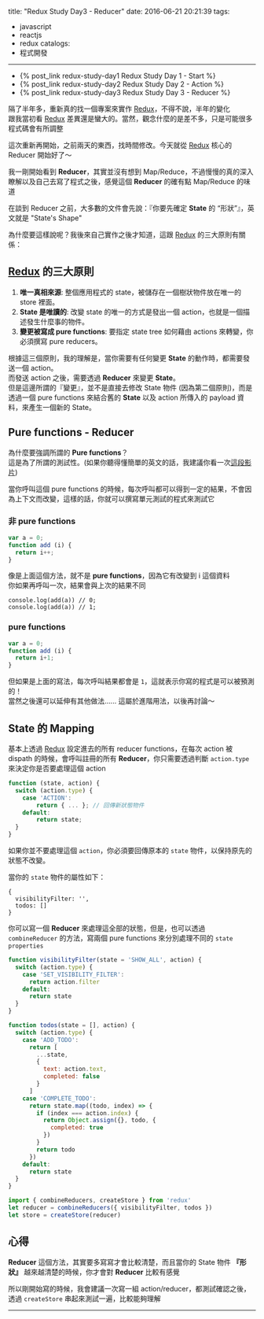 title: "Redux Study Day3 - Reducer"
date: 2016-06-21 20:21:39
tags:
- javascript
- reactjs
- redux
catalogs:
- 程式開發
---

* {% post_link redux-study-day1 Redux Study Day 1 - Start %}
* {% post_link redux-study-day2 Redux Study Day 2 - Action %}
* {% post_link redux-study-day3 Redux Study Day 3 - Reducer %}

隔了半年多，重新真的找一個專案來實作 [Redux][]，不得不說，半年的變化  
跟我當初看 [Redux][] 差異還是蠻大的。當然，觀念什麼的是差不多，只是可能很多程式碼會有所調整  

這次重新再開始，之前兩天的東西，找時間修改。今天就從 [Redux][] 核心的 Reducer 開始好了～
 
<!--more-->

我一剛開始看到 **Reducer**，其實並沒有想到 Map/Reduce，不過慢慢的真的深入瞭解以及自己去寫了程式之後，感覺這個 **Reducer** 的確有點 Map/Reduce 的味道

在談到 Reducer 之前，大多數的文件會先說：『你要先確定 **State** 的 “形狀”』，英文就是 "State's Shape"  

為什麼要這樣說呢？我後來自己實作之後才知道，這跟 [Redux][] 的三大原則有關係：  

## [Redux][] 的三大原則

1. **唯一真相來源**: 整個應用程式的 state，被儲存在一個樹狀物件放在唯一的 store 裡面。
2. **State 是唯讀的**: 改變 state 的唯一的方式是發出一個 action，也就是一個描述發生什麼事的物件。
3. **變更被寫成 pure functions**: 要指定 state tree 如何藉由 actions 來轉變，你必須撰寫 pure reducers。

根據這三個原則，我的理解是，當你需要有任何變更 **State** 的動作時，都需要發送一個
 action。  
而發送 action 之後，需要透過 **Reducer** 來變更 **State**。  
但是這邊所謂的『變更』，並不是直接去修改 State 物件 (因為第二個原則)，而是透過一個 pure functions 來結合舊的 **State** 以及 action 所傳入的 payload 資料，來產生一個新的 State。  

## Pure functions - Reducer

為什麼要強調所謂的 **Pure functions**？  
這是為了所謂的測試性。(如果你聽得懂簡單的英文的話，我建議你看一次[這段影片](https://egghead.io/lessons/javascript-redux-the-reducer-function?course=getting-started-with-redux))  

當你呼叫這個 pure functions 的時候，每次呼叫都可以得到一定的結果，不會因為上下文而改變，這樣的話，你就可以撰寫單元測試的程式來測試它  


### 非 pure functions  

```javascript
var a = 0;
function add (i) {
  return i++;
}
```

像是上面這個方法，就不是 **pure functions**，因為它有改變到 i 這個資料  
你如果再呼叫一次，結果會與上次的結果不同  

```
console.log(add(a)) // 0;
console.log(add(a)) // 1;
```

### pure functions

```javascript
var a = 0;
function add (i) {
  return i+1;
}
```

但如果是上面的寫法，每次呼叫結果都會是 `1`，這就表示你寫的程式是可以被預測的！  
當然之後還可以延伸有其他做法...... 這屬於進階用法，以後再討論～  

## State 的 Mapping

基本上透過 [Redux][] 設定進去的所有 reducer functions，在每次 action 被 dispath 的時候，會呼叫註冊的所有 **Reducer**，你只需要透過判斷 `action.type` 來決定你是否要處理這個 action  


```javascript
function (state, action) {
  switch (action.type) {
    case 'ACTION':
    	return { ... }; // 回傳新狀態物件
    default:
    	return state;
  }
}
```
如果你並不要處理這個 `action`，你必須要回傳原本的 `state` 物件，以保持原先的狀態不改變。   

當你的 `state` 物件的屬性如下：  

```
{
  visibilityFilter: '',
  todos: []
}
```

你可以寫一個 **Reducer** 來處理這全部的狀態，但是，也可以透過 `combineReducer` 的方法，寫兩個 pure functions 來分別處理不同的 `state properties`
  
  
```javascript  
function visibilityFilter(state = 'SHOW_ALL', action) {
  switch (action.type) {
    case 'SET_VISIBILITY_FILTER':
      return action.filter
    default:
      return state
  }
}

function todos(state = [], action) {
  switch (action.type) {
    case 'ADD_TODO':
      return [
        ...state,
        {
          text: action.text,
          completed: false
        }
      ]
    case 'COMPLETE_TODO':
      return state.map((todo, index) => {
        if (index === action.index) {
          return Object.assign({}, todo, {
            completed: true
          })
        }
        return todo
      })
    default:
      return state
  }
}

import { combineReducers, createStore } from 'redux'
let reducer = combineReducers({ visibilityFilter, todos })
let store = createStore(reducer)
```

## 心得

**Reducer** 這個方法，其實要多寫寫才會比較清楚，而且當你的 State 物件 **『形狀』** 越來越清楚的時候，你才會對 **Reducer** 比較有感覺   

所以剛開始寫的時候，我會建議一次寫一組 action/reducer，都測試確認之後，透過 `createStore` 串起來測試一遍，比較能夠理解  

---

[Redux]: https://github.com/reactjs/redux
